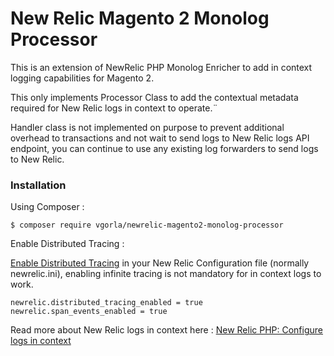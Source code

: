 # New Relic Magento 2 Monolog Processor
This is an extension of NewRelic PHP Monolog Enricher to add in context logging capabilities for Magento 2.

This only implements Processor Class to add the contextual metadata required for New Relic logs in context to operate.¨

Handler class is not implemented on purpose to prevent additional overhead to transactions and not wait to send logs to New Relic logs API endpoint, you can continue to use any existing log forwarders to send logs to New Relic.

### Installation

Using Composer :

```
$ composer require vgorla/newrelic-magento2-monolog-processor
```

Enable Distributed Tracing :

[Enable Distributed Tracing](https://docs.newrelic.com/docs/distributed-tracing/enable-configure/language-agents-enable-distributed-tracing/#php-config) in your New Relic Configuration file (normally newrelic.ini), enabling infinite tracing is not mandatory for in context logs to work.
```
newrelic.distributed_tracing_enabled = true
newrelic.span_events_enabled = true
```
Read more about New Relic logs in context here : 
[New Relic PHP: Configure logs in context](https://docs.newrelic.com/docs/logs/enable-log-management-new-relic/configure-logs-context/configure-logs-context-php/#php-monolog)